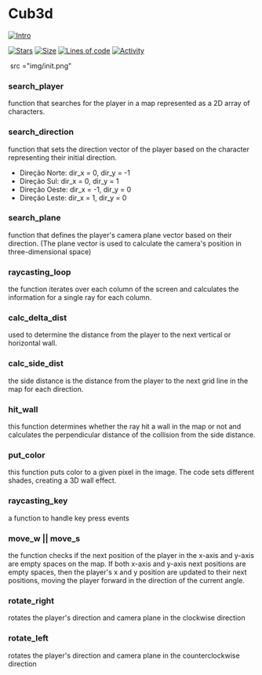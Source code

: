 # Cub3d

[![Intro](https://img.shields.io/badge/Cursus-Cub3d-success?style=for-the-badge&logo=42)](https://github.com/bshintak/Cub3d)
 
 [![Stars](https://img.shields.io/github/stars/bshintak/Cub3d?color=ffff00&label=Stars&logo=Stars&style=?style=flat)](https://github.com/bshintak/Cub3d)
 [![Size](https://img.shields.io/github/repo-size/bshintak/Cub3d?color=blue&label=Size&logo=Size&style=?style=flat)](https://github.com/bshintak/Cub3d)
 [![Lines of code](https://img.shields.io/tokei/lines/github/bshintak/Cub3d?color=blueviolet)](https://github.com/bshintak/Cub3d)
 [![Activity](https://img.shields.io/github/last-commit/bshintak/Cub3d?color=red&label=Last%20Commit&style=flat)](https://github.com/bshintak/Cub3d)

<img> src ="img/init.png" </img>

### search_player
function that searches for the player in a map represented as a 2D array of characters.

### search_direction
function that sets the direction vector of the player based on the character representing their initial direction.
- Direção Norte: dir_x = 0, dir_y = -1
- Direção Sul: dir_x = 0, dir_y = 1
- Direção Oeste: dir_x = -1, dir_y = 0
- Direção Leste: dir_x = 1, dir_y = 0

### search_plane
function that defines the player's camera plane vector based on their direction. 
(The plane vector is used to calculate the camera's position in three-dimensional space)

### raycasting_loop
the function iterates over each column of the screen and calculates the information for a single ray for each column.

### calc_delta_dist
used to determine the distance from the player to the next vertical or horizontal wall.

### calc_side_dist
the side distance is the distance from the player to the next grid line in the map for each direction.

### hit_wall
this function determines whether the ray hit a wall in the map or not and calculates the perpendicular distance of the collision from the side distance.

### put_color
this function puts color to a given pixel in the image. The code sets different shades, creating a 3D wall effect.

### raycasting_key
a function to handle key press events

### move_w || move_s
the function checks if the next position of the player in the x-axis and y-axis are empty spaces on the map. If both x-axis and y-axis next positions
are empty spaces, then the player's x and y position are updated to their next positions, moving the player forward in the direction of the current angle.

### rotate_right
rotates the player's direction and camera plane in the clockwise direction

### rotate_left
rotates the player's direction and camera plane in the counterclockwise direction
